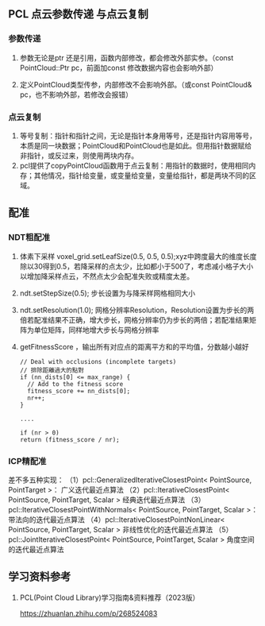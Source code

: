 ## PCL 点云参数传递 与点云复制

### 参数传递

1. 参数无论是ptr 还是引用，函数内部修改，都会修改外部实参。（const PointCloud::Ptr pc，前面加const 修改数据内容也会影响外部）

2. 定义PointCloud类型传参，内部修改不会影响外部。（或const PointCloud& pc，也不影响外部，若修改会报错）

### 点云复制

1. 等号复制：指针和指针之间，无论是指针本身用等号，还是指针内容用等号，本质是同一块数据；PointCloud和PointCloud也是如此。但用指针数据赋给非指针，或反过来，则使用两块内存。
2. pcl提供了copyPointCloud函数用于点云复制：用指针的数据时，使用相同内存；其他情况，指针给变量，或变量给变量，变量给指针，都是两块不同的区域。

## 配准

### NDT粗配准

1. 体素下采样 voxel_grid.setLeafSize(0.5, 0.5, 0.5);xyz中跨度最大的维度长度除以30得到0.5，若降采样的点太少，比如都小于500了，考虑减小格子大小以增加降采样点云，不然点太少会配准失败或精度太差。

2. ndt.setStepSize(0.5); 步长设置为与降采样网格相同大小

3. ndt.setResolution(1.0); 网格分辨率Resolution，Resolution设置为步长的两倍若配准结果不正确，增大步长，网格分辨率仍为步长的两倍；若配准结果矩阵为单位矩阵，同样地增大步长与网格分辨率

4. getFitnessScore ，输出所有对应点的距离平方和的平均值，分数越小越好

       // Deal with occlusions (incomplete targets)
       // 排除距離過大的點對
       if (nn_dists[0] <= max_range) {
         // Add to the fitness score
         fitness_score += nn_dists[0];
         nr++;
       }
       
       ....
       
       if (nr > 0)
       return (fitness_score / nr);
       
     
### ICP精配准
差不多五种实现：
（1）pcl::GeneralizedIterativeClosestPoint< PointSource, PointTarget >：
广义迭代最近点算法
（2）pcl::IterativeClosestPoint< PointSource, PointTarget, Scalar >
经典迭代最近点算法
（3）pcl::IterativeClosestPointWithNormals< PointSource, PointTarget, Scalar >：
带法向的迭代最近点算法
（4）pcl::IterativeClosestPointNonLinear< PointSource, PointTarget, Scalar >
非线性优化的迭代最近点算法
（5）pcl::JointIterativeClosestPoint< PointSource, PointTarget, Scalar >
角度空间的迭代最近点算法



## 学习资料参考

1. PCL(Point Cloud Library)学习指南&资料推荐（2023版）

   https://zhuanlan.zhihu.com/p/268524083   

